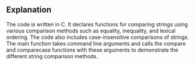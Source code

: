 
## Explanation

The code is written in C. It declares functions for comparing strings using various comparison methods such as equality, inequality, and lexical ordering. The code also includes case-insensitive comparisons of strings. The main function takes command line arguments and calls the compare and comparecase functions with these arguments to demonstrate the different string comparison methods.

